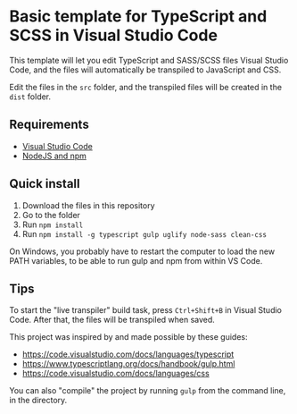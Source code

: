 # Basic template for TypeScript and SCSS in Visual Studio Code

This template will let you edit TypeScript and SASS/SCSS files Visual Studio Code,
and the files will automatically be transpiled to JavaScript and CSS.

Edit the files in the `src` folder, and the transpiled files will be created
in the `dist` folder.

## Requirements

- [Visual Studio Code](https://code.visualstudio.com/)
- [NodeJS and npm](http://blog.teamtreehouse.com/install-node-js-npm-windows)

## Quick install

1. Download the files in this repository
2. Go to the folder
3. Run `npm install`
4. Run `npm install -g typescript gulp uglify node-sass clean-css`

On Windows, you probably have to restart the computer to load the new PATH variables,
to be able to run gulp and npm from within VS Code.

## Tips

To start the "live transpiler" build task, press `Ctrl+Shift+B` in Visual Studio Code.
After that, the files will be transpiled when saved.

This project was inspired by and made possible by these guides:

* https://code.visualstudio.com/docs/languages/typescript
* https://www.typescriptlang.org/docs/handbook/gulp.html
* https://code.visualstudio.com/docs/languages/css

You can also "compile" the project by running `gulp` from the command line, in the directory.
